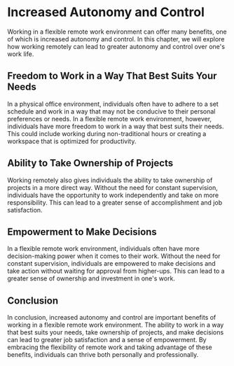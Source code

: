 Increased Autonomy and Control
===============================================================================================

Working in a flexible remote work environment can offer many benefits, one of which is increased autonomy and control. In this chapter, we will explore how working remotely can lead to greater autonomy and control over one's work life.

Freedom to Work in a Way That Best Suits Your Needs
---------------------------------------------------

In a physical office environment, individuals often have to adhere to a set schedule and work in a way that may not be conducive to their personal preferences or needs. In a flexible remote work environment, however, individuals have more freedom to work in a way that best suits their needs. This could include working during non-traditional hours or creating a workspace that is optimized for productivity.

Ability to Take Ownership of Projects
-------------------------------------

Working remotely also gives individuals the ability to take ownership of projects in a more direct way. Without the need for constant supervision, individuals have the opportunity to work independently and take on more responsibility. This can lead to a greater sense of accomplishment and job satisfaction.

Empowerment to Make Decisions
-----------------------------

In a flexible remote work environment, individuals often have more decision-making power when it comes to their work. Without the need for constant supervision, individuals are empowered to make decisions and take action without waiting for approval from higher-ups. This can lead to a greater sense of ownership and investment in one's work.

Conclusion
----------

In conclusion, increased autonomy and control are important benefits of working in a flexible remote work environment. The ability to work in a way that best suits your needs, take ownership of projects, and make decisions can lead to greater job satisfaction and a sense of empowerment. By embracing the flexibility of remote work and taking advantage of these benefits, individuals can thrive both personally and professionally.
